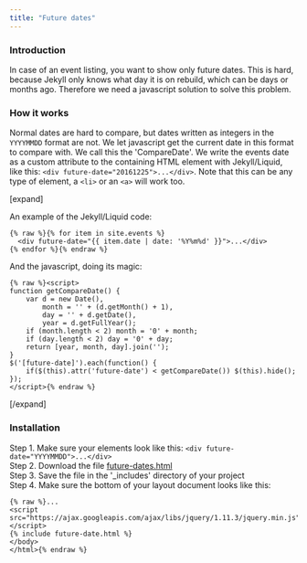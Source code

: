 ```yaml
---
title: "Future dates"
---
```


### Introduction

In case of an event listing, you want to show only future dates. This is hard, because Jekyll only knows what day it is on rebuild, which can be days or months ago. Therefore we need a javascript solution to solve this problem.

### How it works

Normal dates are hard to compare, but dates written as integers in the `YYYYMMDD` format are not. We let javascript get the current date in this format to compare with. We call this the 'CompareDate'. We write the events date as a custom attribute to the containing HTML element with Jekyll/Liquid, like this: `<div future-date="20161225">...</div>`. Note that this can be any type of element, a `<li>` or an `<a>` will work too.

[expand]

An example of the Jekyll/Liquid code:

```
{% raw %}{% for item in site.events %}
  <div future-date="{{ item.date | date: '%Y%m%d' }}">...</div>
{% endfor %}{% endraw %}
```

And the javascript, doing its magic:

```
{% raw %}<script>
function getCompareDate() {
    var d = new Date(),
        month = '' + (d.getMonth() + 1),
        day = '' + d.getDate(),
        year = d.getFullYear();
    if (month.length < 2) month = '0' + month;
    if (day.length < 2) day = '0' + day;
    return [year, month, day].join('');
}
$('[future-date]').each(function() {
    if($(this).attr('future-date') < getCompareDate()) $(this).hide();
});
</script>{% endraw %}
```

[/expand]

### Installation

Step 1. Make sure your elements look like this: `<div future-date="YYYYMMDD">...</div>`<br>
Step 2. Download the file [future-dates.html](https://raw.githubusercontent.com/jhvanderschee/jekyllcodex/gh-pages/_includes/future-dates.html)<br>
Step 3. Save the file in the '_includes' directory of your project<br>
Step 4. Make sure the bottom of your layout document looks like this:

```
{% raw %}...
<script src="https://ajax.googleapis.com/ajax/libs/jquery/1.11.3/jquery.min.js"></script>
{% include future-date.html %}
</body>
</html>{% endraw %}
```